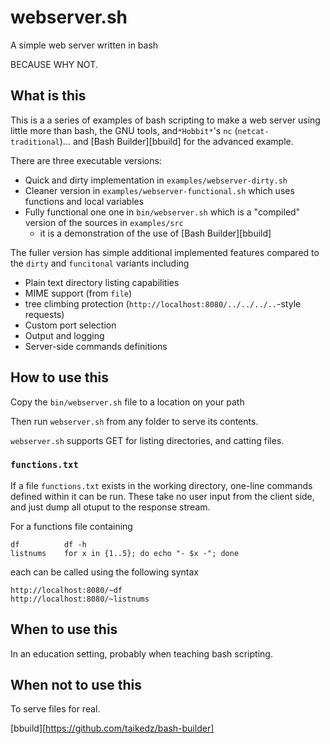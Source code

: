 # webserver.sh

A simple web server written in bash

BECAUSE WHY NOT.

## What is this

This is a a series of examples of bash scripting to make a web server using little more than bash, the GNU tools, and`*Hobbit*`'s `nc` (`netcat-traditional`)... and [Bash Builder][bbuild] for the advanced example.

There are three executable versions:

* Quick and dirty implementation in `examples/webserver-dirty.sh`
* Cleaner version in `examples/webserver-functional.sh` which uses functions and local variables
* Fully functional one one in `bin/webserver.sh` which is a "compiled" version of the sources in `examples/src`
	* it is a demonstration of the use of [Bash Builder][bbuild]

The fuller version has simple additional implemented features compared to the `dirty` and `funcitonal` variants including

* Plain text directory listing capabilities
* MIME support (from `file`)
* tree climbing protection (`http://localhost:8080/../../../..`-style requests)
* Custom port selection
* Output and logging
* Server-side commands definitions

## How to use this

Copy the `bin/webserver.sh` file to a location on your path

Then run `webserver.sh` from any folder to serve its contents.

`webserver.sh` supports GET for listing directories, and catting files.

### `functions.txt`

If a file `functions.txt` exists in the working directory, one-line commands defined within it can be run. These take no user input from the client side, and just dump all otuput to the response stream.

For a functions file containing

    df          df -h
    listnums    for x in {1..5}; do echo "- $x -"; done

each can be called using the following syntax

    http://localhost:8080/~df
    http://localhost:8080/~listnums

## When to use this

In an education setting, probably when teaching bash scripting.

## When not to use this

To serve files for real.






  [bbuild][https://github.com/taikedz/bash-builder]
